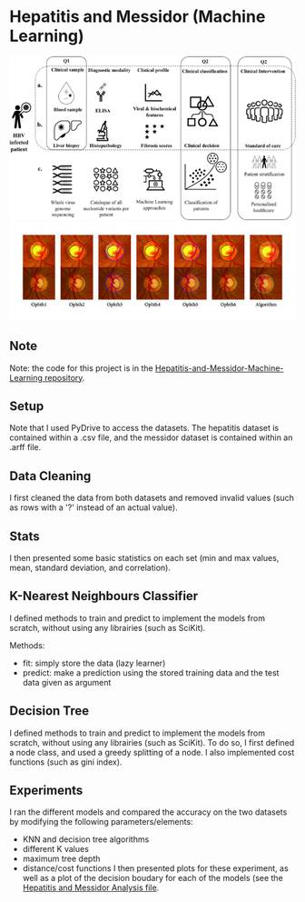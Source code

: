 # Hepatitis and Messidor (Machine Learning)

<p align="center">
  <img src="Hepatitis.png">
  <img src="Messidor.png">
</p>

## Note
Note: the code for this project is in the [Hepatitis-and-Messidor-Machine-Learning repository](https://github.com/z1chh/Hepatitis-and-Messidor-Machine-Learning).

## Setup
Note that I used PyDrive to access the datasets. The hepatitis dataset is contained within a .csv file, and the messidor dataset is contained within an .arff file.

## Data Cleaning
I first cleaned the data from both datasets and removed invalid values (such as rows with a '?' instead of an actual value).

## Stats
I then presented some basic statistics on each set (min and max values, mean, standard deviation, and correlation).

## K-Nearest Neighbours Classifier
I defined methods to train and predict to implement the models from scratch, without using any librairies (such as SciKit).

Methods:
* fit: simply store the data (lazy learner)
* predict: make a prediction using the stored training data and the test data given as argument

## Decision Tree
I defined methods to train and predict to implement the models from scratch, without using any librairies (such as SciKit). To do so, I first defined a node class, and used a greedy splitting of a node. I also implemented cost functions (such as gini index).

## Experiments
I ran the different models and compared the accuracy on the two datasets by modifying the following parameters/elements:
* KNN and decision tree algorithms
* different K values
* maximum tree depth
* distance/cost functions
I then presented plots for these experiment, as well as a plot of the decision boudary for each of the models (see the [Hepatitis and Messidor Analysis file](https://github.com/z1chh/Hepatitis-and-Messidor-Machine-Learning/blob/main/Hepatitis%20and%20Messidor%20Analysis.ipynb).
